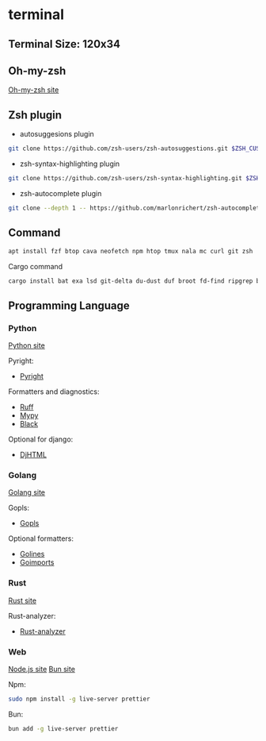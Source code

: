 # terminal
## Terminal Size: 120x34

## Oh-my-zsh

[Oh-my-zsh site](https://ohmyz.sh/)

## Zsh plugin

- autosuggesions plugin

```bash
git clone https://github.com/zsh-users/zsh-autosuggestions.git $ZSH_CUSTOM/plugins/zsh-autosuggestions
```

- zsh-syntax-highlighting plugin

```bash
git clone https://github.com/zsh-users/zsh-syntax-highlighting.git $ZSH_CUSTOM/plugins/zsh-syntax-highlighting
```

- zsh-autocomplete plugin

```bash
git clone --depth 1 -- https://github.com/marlonrichert/zsh-autocomplete.git $ZSH_CUSTOM/plugins/zsh-autocomplete
```

## Command

```bash
apt install fzf btop cava neofetch npm htop tmux nala mc curl git zsh
```

Cargo command

```bash
cargo install bat exa lsd git-delta du-dust duf broot fd-find ripgrep bottom gping zoxide
```

## Programming Language

### Python
[Python site](https://www.python.org/)

Pyright:
- [Pyright](https://microsoft.github.io/pyright/#/)

Formatters and diagnostics:
- [Ruff](https://github.com/astral-sh/ruff)
- [Mypy](https://github.com/python/mypy)
- [Black](https://github.com/psf/black)

Optional for django:
- [DjHTML](https://github.com/rtts/djhtml)

### Golang
[Golang site](https://go.dev/)

Gopls:
- [Gopls](https://pkg.go.dev/golang.org/x/tools/gopls)

Optional formatters:
- [Golines](https://pkg.go.dev/github.com/wrype/golines)
- [Goimports](https://pkg.go.dev/golang.org/x/tools/cmd/goimports)

### Rust
[Rust site](https://www.rust-lang.org/)

Rust-analyzer:
- [Rust-analyzer](https://rust-analyzer.github.io/)

### Web
[Node.js site](https://nodejs.org/en)
[Bun site](https://bun.sh/)

Npm:

```bash
sudo npm install -g live-server prettier
```

Bun:

```bash
bun add -g live-server prettier
```
